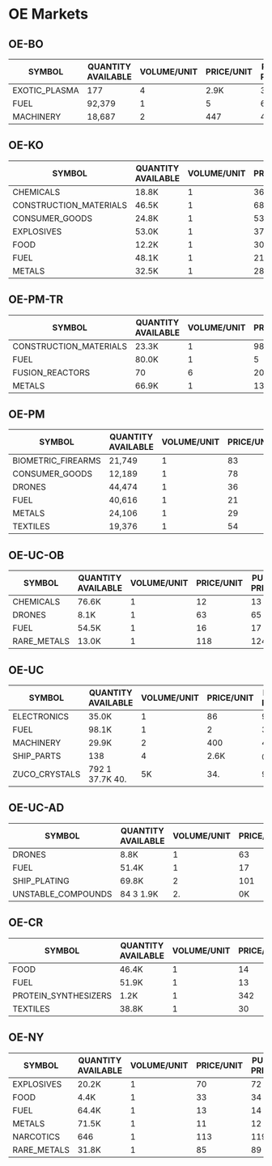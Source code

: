 # OE Markets

## OE-BO

| SYMBOL        | QUANTITY AVAILABLE | VOLUME/UNIT | PRICE/UNIT | PURCHASE PRICE/UNIT | SELL PRICE/UNIT | SPREAD |
| ------------- | ------------------ | ----------- | ---------- | ------------------- | --------------- | ------ |
| EXOTIC_PLASMA | 177                | 4           | 2.9K       | 3.1K                | 2.8K            | 129    |
| FUEL          | 92,379             | 1           | 5          | 6                   | 4               | 1      |
| MACHINERY     | 18,687             | 2           | 447        | 457                 | 437             | 10     |

## OE-KO

| SYMBOL                 | QUANTITY AVAILABLE | VOLUME/UNIT | PRICE/UNIT | PURCHASE PRICE/UNIT | SELL PRICE/UNIT | SPREAD |
| ---------------------- | ------------------ | ----------- | ---------- | ------------------- | --------------- | ------ |
| CHEMICALS              | 18.8K              | 1           | 36         | 37                  | 35              | 1      |
| CONSTRUCTION_MATERIALS | 46.5K              | 1           | 68         | 71                  | 65              | 3      |
| CONSUMER_GOODS         | 24.8K              | 1           | 53         | 58                  | 48              | 5      |
| EXPLOSIVES             | 53.0K              | 1           | 37         | 39                  | 35              | 2      |
| FOOD                   | 12.2K              | 1           | 30         | 31                  | 29              | 1      |
| FUEL                   | 48.1K              | 1           | 21         | 22                  | 20              | 1      |
| METALS                 | 32.5K              | 1           | 28         | 29                  | 27              | 1      |

## OE-PM-TR

| SYMBOL                 | QUANTITY AVAILABLE | VOLUME/UNIT | PRICE/UNIT | PURCHASE PRICE/UNIT | SELL PRICE/UNIT | SPREAD |
| ---------------------- | ------------------ | ----------- | ---------- | ------------------- | --------------- | ------ |
| CONSTRUCTION_MATERIALS | 23.3K              | 1           | 98         | 102                 | 94              | 4      |
| FUEL                   | 80.0K              | 1           | 5          | 6                   | 4               | 1      |
| FUSION_REACTORS        | 70                 | 6           | 20.4K      | 20.6                | 20.2K           | 197    |
| METALS                 | 66.9K              | 1           | 13         | 14                  | 12              | 1      |

## OE-PM

| SYMBOL             | QUANTITY AVAILABLE | VOLUME/UNIT | PRICE/UNIT | PURCHASE PRICE/UNIT | SELL PRICE/UNIT | SPREAD |
| ------------------ | ------------------ | ----------- | ---------- | ------------------- | --------------- | ------ |
| BIOMETRIC_FIREARMS | 21,749             | 1           | 83         | 94                  | 72              | 11     |
| CONSUMER_GOODS     | 12,189             | 1           | 78         | 82                  | 74              | 4      |
| DRONES             | 44,474             | 1           | 36         | 37                  | 35              | 1      |
| FUEL               | 40,616             | 1           | 21         | 22                  | 20              | 1      |
| METALS             | 24,106             | 1           | 29         | 30                  | 28              | 1      |
| TEXTILES           | 19,376             | 1           | 54         | 56                  | 52              | 2      |

## OE-UC-OB

| SYMBOL      | QUANTITY AVAILABLE | VOLUME/UNIT | PRICE/UNIT | PURCHASE PRICE/UNIT | SELL PRICE/UNIT | SPREAD |
| ----------- | ------------------ | ----------- | ---------- | ------------------- | --------------- | ------ |
| CHEMICALS   | 76.6K              | 1           | 12         | 13                  | 11              | 1      |
| DRONES      | 8.1K               | 1           | 63         | 65                  | 61              | 2      |
| FUEL        | 54.5K              | 1           | 16         | 17                  | 15              | 1      |
| RARE_METALS | 13.0K              | 1           | 118        | 124                 | 112             | 6      |

## OE-UC

| SYMBOL        | QUANTITY AVAILABLE | VOLUME/UNIT | PRICE/UNIT | PURCHASE PRICE/UNIT | SELL PRICE/UNIT | SPREAD |
| ------------- | ------------------ | ----------- | ---------- | ------------------- | --------------- | ------ |
| ELECTRONICS   | 35.0K              | 1           | 86         | 95                  | 77              | 9      |
| FUEL          | 98.1K              | 1           | 2          | 3                   | 1               | 1      |
| MACHINERY     | 29.9K              | 2           | 400        | 409                 | 391             | 9      |
| SHIP_PARTS    | 138                | 4           | 2.6K       | @.6K                | 2.5K            | 67     |
| ZUCO_CRYSTALS | 792 1 37.7K 40.    | 5K          | 34.        | 9K                  | 2,              | 766    |

## OE-UC-AD

| SYMBOL             | QUANTITY AVAILABLE | VOLUME/UNIT | PRICE/UNIT | PURCHASE PRICE/UNIT | SELL PRICE/UNIT | SPREAD |
| ------------------ | ------------------ | ----------- | ---------- | ------------------- | --------------- | ------ |
| DRONES             | 8.8K               | 1           | 63         | 64                  | 62              | 1      |
| FUEL               | 51.4K              | 1           | 17         | 18                  | 16              | 1      |
| SHIP_PLATING       | 69.8K              | 2           | 101        | 107                 | 95              | 6      |
| UNSTABLE_COMPOUNDS | 84 3 1.9K          | 2.          | 0K         | 1.                  | 8K              | 85     |

## OE-CR

| SYMBOL               | QUANTITY AVAILABLE | VOLUME/UNIT | PRICE/UNIT | PURCHASE PRICE/UNIT | SELL PRICE/UNIT | SPREAD |
| -------------------- | ------------------ | ----------- | ---------- | ------------------- | --------------- | ------ |
| FOOD                 | 46.4K              | 1           | 14         | 15                  | 13              | 1      |
| FUEL                 | 51.9K              | 1           | 13         | 15                  | 11              | 2      |
| PROTEIN_SYNTHESIZERS | 1.2K               | 1           | 342        | 363                 | 321             | 21     |
| TEXTILES             | 38.8K              | 1           | 30         | 32                  | 28              | 2      |

## OE-NY

| SYMBOL      | QUANTITY AVAILABLE | VOLUME/UNIT | PRICE/UNIT | PURCHASE PRICE/UNIT | SELL PRICE/UNIT | SPREAD |
| ----------- | ------------------ | ----------- | ---------- | ------------------- | --------------- | ------ |
| EXPLOSIVES  | 20.2K              | 1           | 70         | 72                  | 68              | 2      |
| FOOD        | 4.4K               | 1           | 33         | 34                  | 32              | 1      |
| FUEL        | 64.4K              | 1           | 13         | 14                  | 12              | 1      |
| METALS      | 71.5K              | 1           | 11         | 12                  | 10              | 1      |
| NARCOTICS   | 646                | 1           | 113        | 119                 | 107             | 6      |
| RARE_METALS | 31.8K              | 1           | 85         | 89                  | 81              | 4      |
